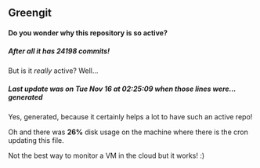## Greengit

#### Do you wonder why this repository is so active?

##### After all it has 24198 commits!

But is it *really* active? Well...

##### Last update was on Tue Nov 16 at 02:25:09 when those lines were... generated

Yes, generated, because it certainly helps a lot to have such an active repo!

Oh and there was **26%** disk usage on the machine
where there is the cron updating this file.

Not the best way to monitor a VM in the cloud but it works! :)
